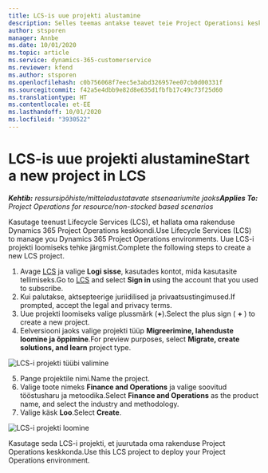 ```yaml
---
title: LCS-is uue projekti alustamine
description: Selles teemas antakse teavet teie Project Operationsi keskkonna jaoks LCS-is uue projekti loomise kohta.
author: stsporen
manager: Annbe
ms.date: 10/01/2020
ms.topic: article
ms.service: dynamics-365-customerservice
ms.reviewer: kfend
ms.author: stsporen
ms.openlocfilehash: c0b756068f7eec5e3abd326957ee07cb0d00331f
ms.sourcegitcommit: f42a5e4dbb9e82d8e635d1fbfb17c49c73f25d60
ms.translationtype: HT
ms.contentlocale: et-EE
ms.lasthandoff: 10/01/2020
ms.locfileid: "3930522"
---
```

# <a name="start-a-new-project-in-lcs"></a><span data-ttu-id="a7ba0-103">LCS-is uue projekti alustamine</span><span class="sxs-lookup"><span data-stu-id="a7ba0-103">Start a new project in LCS</span></span>

<span data-ttu-id="a7ba0-104">_**Kehtib:** ressursipõhiste/mitteladustatavate stsenaariumite jaoks_</span><span class="sxs-lookup"><span data-stu-id="a7ba0-104">_**Applies To:** Project Operations for resource/non-stocked based scenarios_</span></span>

<span data-ttu-id="a7ba0-105">Kasutage teenust Lifecycle Services (LCS), et hallata oma rakenduse Dynamics 365 Project Operations keskkondi.</span><span class="sxs-lookup"><span data-stu-id="a7ba0-105">Use Lifecycle Services (LCS) to manage you Dynamics 365 Project Operations environments.</span></span> <span data-ttu-id="a7ba0-106">Uue LCS-i projekti loomiseks tehke järgmist.</span><span class="sxs-lookup"><span data-stu-id="a7ba0-106">Complete the following steps to create a new LCS project.</span></span>

1. <span data-ttu-id="a7ba0-107">Avage [LCS](https://lcs.dynamics.com/Logon/Index) ja valige **Logi sisse**, kasutades kontot, mida kasutasite tellimiseks.</span><span class="sxs-lookup"><span data-stu-id="a7ba0-107">Go to [LCS](https://lcs.dynamics.com/Logon/Index) and select **Sign in** using the account that you used to subscribe.</span></span>
2. <span data-ttu-id="a7ba0-108">Kui palutakse, aktsepteerige juriidilised ja privaatsustingimused.</span><span class="sxs-lookup"><span data-stu-id="a7ba0-108">If prompted, accept the legal and privacy terms.</span></span>
3. <span data-ttu-id="a7ba0-109">Uue projekti loomiseks valige plussmärk (**+**).</span><span class="sxs-lookup"><span data-stu-id="a7ba0-109">Select the plus sign ( **+** ) to create a new project.</span></span>
4. <span data-ttu-id="a7ba0-110">Eelversiooni jaoks valige projekti tüüp **Migreerimine, lahenduste loomine ja õppimine**.</span><span class="sxs-lookup"><span data-stu-id="a7ba0-110">For preview purposes, select **Migrate, create solutions, and learn** project type.</span></span>

  ![LCS-i projekti tüübi valimine](./media/create-lcs-1.png)

5. <span data-ttu-id="a7ba0-112">Pange projektile nimi.</span><span class="sxs-lookup"><span data-stu-id="a7ba0-112">Name the project.</span></span> 
6. <span data-ttu-id="a7ba0-113">Valige toote nimeks **Finance and Operations** ja valige soovitud tööstusharu ja metoodika.</span><span class="sxs-lookup"><span data-stu-id="a7ba0-113">Select **Finance and Operations** as the product name, and select the industry and methodology.</span></span> 
7. <span data-ttu-id="a7ba0-114">Valige käsk **Loo**.</span><span class="sxs-lookup"><span data-stu-id="a7ba0-114">Select **Create**.</span></span>

![LCS-i projekti loomine](./media/create-lcs-2.png)

<span data-ttu-id="a7ba0-116">Kasutage seda LCS-i projekti, et juurutada oma rakenduse Project Operations keskkonda.</span><span class="sxs-lookup"><span data-stu-id="a7ba0-116">Use this LCS project to deploy your Project Operations environment.</span></span>

